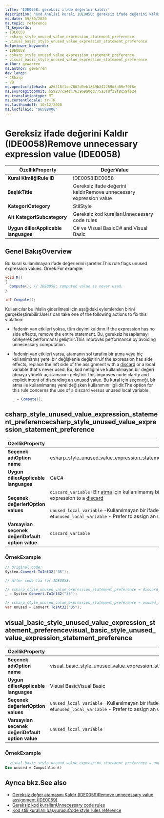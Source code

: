 ```yaml
---
title: 'IDE0058: gereksiz ifade değerini kaldır'
description: 'Kod Analizi kuralı IDE0058: gereksiz ifade değerini kaldır hakkında bilgi edinin'
ms.date: 09/30/2020
ms.topic: reference
f1_keywords:
- IDE0058
- csharp_style_unused_value_expression_statement_preference
- visual_basic_style_unused_value_expression_statement_preference
helpviewer_keywords:
- IDE0058
- csharp_style_unused_value_expression_statement_preference
- visual_basic_style_unused_value_expression_statement_preference
author: gewarren
ms.author: gewarren
dev_langs:
- CSharp
- VB
ms.openlocfilehash: a26215f1ce7062d9eb1869b342269d3a59e79f8e
ms.sourcegitcommit: b59237ca4ec763969a0dd775a3f8f39f8c59fe24
ms.translationtype: MT
ms.contentlocale: tr-TR
ms.lasthandoff: 10/12/2020
ms.locfileid: "96589806"
---
```

# <a name="remove-unnecessary-expression-value-ide0058"></a><span data-ttu-id="ff1c6-103">Gereksiz ifade değerini Kaldır (IDE0058)</span><span class="sxs-lookup"><span data-stu-id="ff1c6-103">Remove unnecessary expression value (IDE0058)</span></span>

|<span data-ttu-id="ff1c6-104">Özellik</span><span class="sxs-lookup"><span data-stu-id="ff1c6-104">Property</span></span>|<span data-ttu-id="ff1c6-105">Değer</span><span class="sxs-lookup"><span data-stu-id="ff1c6-105">Value</span></span>|
|-|-|
| <span data-ttu-id="ff1c6-106">**Kural Kimliği**</span><span class="sxs-lookup"><span data-stu-id="ff1c6-106">**Rule ID**</span></span> | <span data-ttu-id="ff1c6-107">IDE0058</span><span class="sxs-lookup"><span data-stu-id="ff1c6-107">IDE0058</span></span> |
| <span data-ttu-id="ff1c6-108">**Başlık**</span><span class="sxs-lookup"><span data-stu-id="ff1c6-108">**Title**</span></span> | <span data-ttu-id="ff1c6-109">Gereksiz ifade değerini kaldır</span><span class="sxs-lookup"><span data-stu-id="ff1c6-109">Remove unnecessary expression value</span></span> |
| <span data-ttu-id="ff1c6-110">**Kategori**</span><span class="sxs-lookup"><span data-stu-id="ff1c6-110">**Category**</span></span> | <span data-ttu-id="ff1c6-111">Stil</span><span class="sxs-lookup"><span data-stu-id="ff1c6-111">Style</span></span> |
| <span data-ttu-id="ff1c6-112">**Alt Kategori**</span><span class="sxs-lookup"><span data-stu-id="ff1c6-112">**Subcategory**</span></span> | <span data-ttu-id="ff1c6-113">Gereksiz kod kuralları</span><span class="sxs-lookup"><span data-stu-id="ff1c6-113">Unnecessary code rules</span></span> |
| <span data-ttu-id="ff1c6-114">**Uygun diller**</span><span class="sxs-lookup"><span data-stu-id="ff1c6-114">**Applicable languages**</span></span> | <span data-ttu-id="ff1c6-115">C# ve Visual Basic</span><span class="sxs-lookup"><span data-stu-id="ff1c6-115">C# and Visual Basic</span></span> |

## <a name="overview"></a><span data-ttu-id="ff1c6-116">Genel Bakış</span><span class="sxs-lookup"><span data-stu-id="ff1c6-116">Overview</span></span>

<span data-ttu-id="ff1c6-117">Bu kural kullanılmayan ifade değerlerini işaretler.</span><span class="sxs-lookup"><span data-stu-id="ff1c6-117">This rule flags unused expression values.</span></span> <span data-ttu-id="ff1c6-118">Örnek:</span><span class="sxs-lookup"><span data-stu-id="ff1c6-118">For example:</span></span>

```csharp
void M()
{
  Compute(); // IDE0058: computed value is never used.
}

int Compute();
```

<span data-ttu-id="ff1c6-119">Kullanıcılar bu ihlalin giderilmesi için aşağıdaki eylemlerden birini gerçekleştirebilir:</span><span class="sxs-lookup"><span data-stu-id="ff1c6-119">Users can take one of the following actions to fix this violation:</span></span>

- <span data-ttu-id="ff1c6-120">İfadenin yan etkileri yoksa, tüm deyimi kaldırın.</span><span class="sxs-lookup"><span data-stu-id="ff1c6-120">If the expression has no side effects, remove the entire statement.</span></span> <span data-ttu-id="ff1c6-121">Bu, gereksiz hesaplamayı önleyerek performansı geliştirir.</span><span class="sxs-lookup"><span data-stu-id="ff1c6-121">This improves performance by avoiding unnecessary computation.</span></span>

- <span data-ttu-id="ff1c6-122">İfadenin yan etkileri varsa, atamanın sol tarafını bir [atma](../../../csharp/discards.md) veya hiç kullanılmamış yerel bir değişkenle değiştirin.</span><span class="sxs-lookup"><span data-stu-id="ff1c6-122">If the expression has side effects, replace the left side of the assignment with a [discard](../../../csharp/discards.md) or a local variable that's never used.</span></span> <span data-ttu-id="ff1c6-123">Bu, kod netliğini ve kullanılmayan bir değeri atmaya yönelik açık amacını geliştirir.</span><span class="sxs-lookup"><span data-stu-id="ff1c6-123">This improves code clarity and explicit intent of discarding an unused value.</span></span> <span data-ttu-id="ff1c6-124">Bu kural için seçeneği, bir atma ile kullanılmamış yerel değişken kullanımını ilgilidir.</span><span class="sxs-lookup"><span data-stu-id="ff1c6-124">The option for this rule concerns the use of a discard versus unused local variable.</span></span>

  ```csharp
  _ = Compute();
  ```

## <a name="csharp_style_unused_value_expression_statement_preference"></a><span data-ttu-id="ff1c6-125">csharp_style_unused_value_expression_statement_preference</span><span class="sxs-lookup"><span data-stu-id="ff1c6-125">csharp_style_unused_value_expression_statement_preference</span></span>

|<span data-ttu-id="ff1c6-126">Özellik</span><span class="sxs-lookup"><span data-stu-id="ff1c6-126">Property</span></span>|<span data-ttu-id="ff1c6-127">Değer</span><span class="sxs-lookup"><span data-stu-id="ff1c6-127">Value</span></span>|
|-|-|
| <span data-ttu-id="ff1c6-128">**Seçenek adı**</span><span class="sxs-lookup"><span data-stu-id="ff1c6-128">**Option name**</span></span> | <span data-ttu-id="ff1c6-129">csharp_style_unused_value_expression_statement_preference</span><span class="sxs-lookup"><span data-stu-id="ff1c6-129">csharp_style_unused_value_expression_statement_preference</span></span>
| <span data-ttu-id="ff1c6-130">**Uygun diller**</span><span class="sxs-lookup"><span data-stu-id="ff1c6-130">**Applicable languages**</span></span> | <span data-ttu-id="ff1c6-131">C#</span><span class="sxs-lookup"><span data-stu-id="ff1c6-131">C#</span></span> |
| <span data-ttu-id="ff1c6-132">**Seçenek değerleri**</span><span class="sxs-lookup"><span data-stu-id="ff1c6-132">**Option values**</span></span> | <span data-ttu-id="ff1c6-133">`discard_variable`-Bir [atma](../../../csharp/discards.md) için kullanılmamış bir ifade atamayı tercih et</span><span class="sxs-lookup"><span data-stu-id="ff1c6-133">`discard_variable` - Prefer to assign an unused expression to a [discard](../../../csharp/discards.md)</span></span> <br /><br /><span data-ttu-id="ff1c6-134">`unused_local_variable` -Kullanılmayan bir ifadeyi hiçbir şekilde kullanılmamış yerel bir değişkene atamayı tercih et</span><span class="sxs-lookup"><span data-stu-id="ff1c6-134">`unused_local_variable` - Prefer to assign an unused expression to a local variable that is never used</span></span> |
| <span data-ttu-id="ff1c6-135">**Varsayılan seçenek değeri**</span><span class="sxs-lookup"><span data-stu-id="ff1c6-135">**Default option value**</span></span> | `discard_variable` |

### <a name="example"></a><span data-ttu-id="ff1c6-136">Örnek</span><span class="sxs-lookup"><span data-stu-id="ff1c6-136">Example</span></span>

```csharp
// Original code:
System.Convert.ToInt32("35");

// After code fix for IDE0058:

// csharp_style_unused_value_expression_statement_preference = discard_variable
_ = System.Convert.ToInt32("35");

// csharp_style_unused_value_expression_statement_preference = unused_local_variable
var unused = Convert.ToInt32("35");
```

## <a name="visual_basic_style_unused_value_expression_statement_preference"></a><span data-ttu-id="ff1c6-137">visual_basic_style_unused_value_expression_statement_preference</span><span class="sxs-lookup"><span data-stu-id="ff1c6-137">visual_basic_style_unused_value_expression_statement_preference</span></span>

|<span data-ttu-id="ff1c6-138">Özellik</span><span class="sxs-lookup"><span data-stu-id="ff1c6-138">Property</span></span>|<span data-ttu-id="ff1c6-139">Değer</span><span class="sxs-lookup"><span data-stu-id="ff1c6-139">Value</span></span>|
|-|-|
| <span data-ttu-id="ff1c6-140">**Seçenek adı**</span><span class="sxs-lookup"><span data-stu-id="ff1c6-140">**Option name**</span></span> | <span data-ttu-id="ff1c6-141">visual_basic_style_unused_value_expression_statement_preference</span><span class="sxs-lookup"><span data-stu-id="ff1c6-141">visual_basic_style_unused_value_expression_statement_preference</span></span>
| <span data-ttu-id="ff1c6-142">**Uygun diller**</span><span class="sxs-lookup"><span data-stu-id="ff1c6-142">**Applicable languages**</span></span> | <span data-ttu-id="ff1c6-143">Visual Basic</span><span class="sxs-lookup"><span data-stu-id="ff1c6-143">Visual Basic</span></span> |
| <span data-ttu-id="ff1c6-144">**Seçenek değerleri**</span><span class="sxs-lookup"><span data-stu-id="ff1c6-144">**Option values**</span></span> | <span data-ttu-id="ff1c6-145">`unused_local_variable` -Kullanılmayan bir ifadeyi hiçbir şekilde kullanılmamış yerel bir değişkene atamayı tercih et</span><span class="sxs-lookup"><span data-stu-id="ff1c6-145">`unused_local_variable` - Prefer to assign an unused expression to a local variable that is never used</span></span> |
| <span data-ttu-id="ff1c6-146">**Varsayılan seçenek değeri**</span><span class="sxs-lookup"><span data-stu-id="ff1c6-146">**Default option value**</span></span> | `unused_local_variable` |

### <a name="example"></a><span data-ttu-id="ff1c6-147">Örnek</span><span class="sxs-lookup"><span data-stu-id="ff1c6-147">Example</span></span>

```vb
' visual_basic_style_unused_value_expression_statement_preference = unused_local_variable
Dim unused = Computation()
```

## <a name="see-also"></a><span data-ttu-id="ff1c6-148">Ayrıca bkz.</span><span class="sxs-lookup"><span data-stu-id="ff1c6-148">See also</span></span>

- [<span data-ttu-id="ff1c6-149">Gereksiz değer atamasını Kaldır (IDE0059)</span><span class="sxs-lookup"><span data-stu-id="ff1c6-149">Remove unnecessary value assignment (IDE0059)</span></span>](ide0059.md)
- [<span data-ttu-id="ff1c6-150">Gereksiz kod kuralları</span><span class="sxs-lookup"><span data-stu-id="ff1c6-150">Unnecessary code rules</span></span>](unnecessary-code-rules.md)
- [<span data-ttu-id="ff1c6-151">Kod stili kuralları başvurusu</span><span class="sxs-lookup"><span data-stu-id="ff1c6-151">Code style rules reference</span></span>](index.md)
